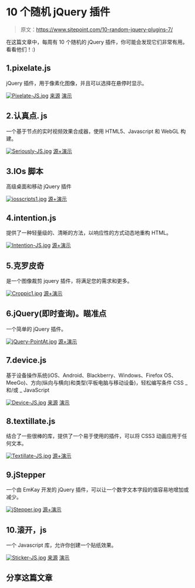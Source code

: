 # 10 个随机 jQuery 插件

> 原文：<https://www.sitepoint.com/10-random-jquery-plugins-7/>

在这篇文章中，每周有 10 个随机的 jQuery 插件，你可能会发现它们非常有用。看看他们！:)

## 1.pixelate.js

jQuery 插件，用于像素化图像，并且可以选择在悬停时显示。

[![Pixelate-JS.jpg](img/adf0a90bbd630ff500838bc4a9629606.png)](https://github.com/43081j/pixelate.js) 
[来源](https://github.com/43081j/pixelate.js) [演示](http://43081j.github.io/pixelate/)

## 2.认真点. js

一个基于节点的实时视频效果合成器，使用 HTML5、Javascript 和 WebGL 构建。

[![Seriously-JS.jpg](img/42821502c2d33d7507e44402d348c57b.png)](http://seriouslyjs.org/) 
[源+演示](http://seriouslyjs.org/)

## 3.IOs 脚本

高级桌面和移动 jQuery 插件

[![iosscripts1.jpg](img/539e597f78f34348afacab9d64cc0604.png)](https://iosscripts.com/) 
[源+演示](https://iosscripts.com/)

## 4.intention.js

提供了一种轻量级的、清晰的方法，以响应性的方式动态地重构 HTML。

[![Intention-JS.jpg](img/d5a7ed74609ac338a67cf0874c452ea8.png)](http://intentionjs.com/) 
[源+演示](http://intentionjs.com/)

## 5.克罗皮奇

是一个图像裁剪 jquery 插件，将满足您的需求和更多。

[![Croppic1.jpg](img/42b2fea1de661a4a470204fb4dcbdc79.png)](http://www.croppic.net/) 
[源+演示](http://www.croppic.net/)

## 6.jQuery(即时查询)。瞄准点

一个简单的 jQuery 插件。

[![jQuery-PointAt.jpg](img/c8019b56d9309f2f1976cd58c1bf69b4.png)](http://pointat.idenations.com/demo) 
[源+演示](http://pointat.idenations.com/demo)

## 7.device.js

基于设备操作系统(iOS、Android、Blackberry、Windows、Firefox OS、MeeGo)、方向(纵向与横向)和类型(平板电脑与移动设备)，轻松编写条件 CSS _ 和/或 _ JavaScript

[![Device-JS.jpg](img/e08ed03d500f63448419012b6e4bc6ab.png)](https://github.com/matthewhudson/device.js) 
[来源](https://github.com/matthewhudson/device.js) [演示](http://matthewhudson.me/projects/device.js/)

## 8.textillate.js

结合了一些很棒的库，提供了一个易于使用的插件，可以将 CSS3 动画应用于任何文本。

[![Textillate-JS.jpg](img/806bf052faa8126f803c120f68c81439.png)](http://jschr.github.io/textillate/) 
[源+演示](http://jschr.github.io/textillate/)

## 9.jStepper

一个由 EmKay 开发的 jQuery 插件，可以让一个数字文本字段的值容易地增加或减少。

[![jStepper.jpg](img/a1df3fdb0edead553229eda0e55c5794.png)](http://jstepper.emkay.dk/) 
[源+演示](http://jstepper.emkay.dk/)

## 10.滚开，js

一个 Javascript 库，允许你创建一个贴纸效果。

[![Sticker-JS.jpg](img/0aa0b3ac54c994bbaac6a3ff1e23c981.png)](https://github.com/cmiscm/stickerjs) 
[来源](https://github.com/cmiscm/stickerjs) [演示](http://stickerjs.cmiscm.com/)

## 分享这篇文章